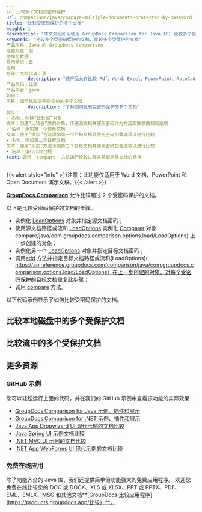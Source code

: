 ```yaml
---
id：比较多个文档受密码保护
url: comparison/java/compare-multiple-documents-protected-by-password
title: "比较受密码保护的多个文档"
weight: 1
description: "本文介绍如何使用 GroupDocs.Comparison for Java API 比较多个受密码保护的 Word 文档或 PowerPoint 演示文稿。"
keywords: "比较多个受密码保护的文档，比较多个受保护的文档"
产品名称：Java 的 GroupDocs.Comparison
隐藏儿童：假
结构化数据：
显示组织：真
应用：
名称：文档比较工具
        description: "该产品允许比较 Pdf、Word、Excel、PowerPoint、AutoCad、图像、代码和更多文件格式。比较 API 还支持接受或拒绝更改、提取文档信息和生成比较报告"
产品代码：比较
产品平台：java
如何：
名称：如何比较受密码保护的多个文档
        description: "了解如何比较受密码保护的多个文档"
脚步：
- 名称：创建“比较器”对象
文本：创建“比较器”类的对象，传递源文档并使用密码作为构造函数参数加载选项
- 名称：添加第一个目标文档
文本：使用“添加”方法添加第一个目标文档并使用密码加载选项以进行比较
- 名称：添加第二个目标文档
文本：使用“添加”方法添加第二个目标文档并使用密码加载选项以进行比较
- 名称：运行比较过程
text: 调用 'compare' 方法运行比较过程并获取结果文档的路径
---
```

{{< alert style="info" >}}注意：此功能仅适用于 Word 文档、PowerPoint 和 Open Document 演示文稿。{{< /alert >}}

**[GroupDocs.Comparison](https://products.groupdocs.com/comparison/java)** 允许比较超过 2 个受密码保护的文档。

以下是比较受密码保护的文档的步骤。

* 实例化 [LoadOptions](https://apireference.groupdocs.com/comparison/java/com.groupdocs.comparison.options.load/LoadOptions) 对象并指定源文档密码；
* 使用源文档路径或流和 [LoadOptions](https://apireference.groupdocs.com/) 实例化 [Comparer](https://apireference.groupdocs.com/comparison/java/com.groupdocs.comparison/Comparer) 对象compare/java/com.groupdocs.comparison.options.load/LoadOptions) 上一步创建的对象；
* 实例化另一个 [LoadOptions](https://apireference.groupdocs.com/comparison/java/com.groupdocs.comparison.options.load/LoadOptions) 对象并指定目标文档密码；
* 调用[add](https://apireference.groupdocs.com/comparison/java/com.groupdocs.comparison/Comparer#add(java.lang.String)) 方法并指定目标文档路径或流和[LoadOptions]( https://apireference.groupdocs.com/comparison/java/com.groupdocs.comparison.options.load/LoadOptions）在上一步创建的对象。对每个受密码保护的目标文档重复此步骤；
* 调用 [compare](https://apireference.groupdocs.com/comparison/java/com.groupdocs.comparison/Comparer#compare(java.lang.String)) 方法。
        



以下代码示例显示了如何比较受密码保护的文档。

## 比较本地磁盘中的多个受保护文档

<script src="https://gist.github.com/groupdocs-comparison-gists/9978b3445782673d7c20705c50936bd4.js"></script>

## 比较流中的多个受保护文档

<script src="https://gist.github.com/groupdocs-comparison-gists/4409fcbfc437b1e1c82fcd0db650cc39.js"></script>

## 更多资源

### GitHub 示例
您可以轻松运行上面的代码，并在我们的 GitHub 示例中查看该功能的实际效果：

* [GroupDocs.Comparison for Java 示例、插件和展示](https://github.com/groupdocs-comparison/GroupDocs.Comparison-for-Java)
* [GroupDocs.Comparison for .NET 示例、插件和展示](https://github.com/groupdocs-comparison/GroupDocs.Comparison-for-.NET)
* [Java App Dropwizard UI 现代示例的文档比较](https://github.com/groupdocs-comparison/GroupDocs.Comparison-for-Java-Dropwizard)
* [Java Spring UI 示例文档比较](https://github.com/groupdocs-comparison/GroupDocs.Comparison-for-Java-Spring)
* [.NET MVC UI 示例的文档比较](https://github.com/groupdocs-comparison/GroupDocs.Comparison-for-.NET-MVC)
* [.NET App WebForms UI 现代示例的文档比较](https://github.com/groupdocs-comparison/GroupDocs.Comparison-for-.NET-WebForms)
    


### 免费在线应用
除了功能齐全的 Java 库，我们还提供简单但功能强大的免费应用程序。
欢迎您免费在线比较您的 DOC 或 DOCX、XLS 或 XLSX、PPT 或 PPTX、PDF、EML、EMLX、MSG 和其他文档**[GroupDocs 比较应用程序](https://products.groupdocs.app/比较）**。

